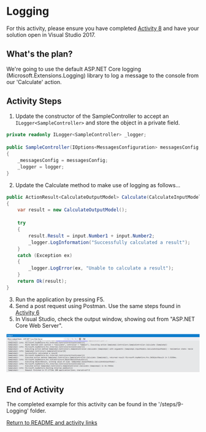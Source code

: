 
# Logging

For this activity, please ensure you have completed [Activity 8](8-Configuration.md) and have your solution open in Visual Studio 2017.

## What's the plan?

We're going to use the default ASP.NET Core logging (Microsoft.Extensions.Logging) library to log a message to the console from our 'Calculate' action.

## Activity Steps

1. Update the constructor of the SampleController to accept an `ILogger<SampleController>` and store the object in a private field.

``` csharp
private readonly ILogger<SampleController> _logger;

public SampleController(IOptions<MessagesConfiguration> messagesConfig, ILogger<SampleController> logger)
{
    _messagesConfig = messagesConfig;
    _logger = logger;
} 
```

2. Update the Calculate method to make use of logging as follows...

``` csharp
public ActionResult<CalculateOutputModel> Calculate(CalculateInputModel input)
{
    var result = new CalculateOutputModel();

    try
    {
        result.Result = input.Number1 + input.Number2;
        _logger.LogInformation("Successfully calculated a result");
    }
    catch (Exception ex)
    {
        _logger.LogError(ex, "Unable to calculate a result");
    }
    return Ok(result);
}
```

3. Run the application by pressing F5.
4. Send a post request using Postman. Use the same steps found in [Activity 6](6-AcceptingPostedData.md)
5. In Visual Studio, check the output window, showing out from "ASP.NET Core Web Server".
 
![Logging output](../images/2-LoggingOutput.png "Logging output")

## End of Activity

The completed example for this activity can be found in the '/steps/9-Logging' folder.

[Return to README and activity links](../README.md)